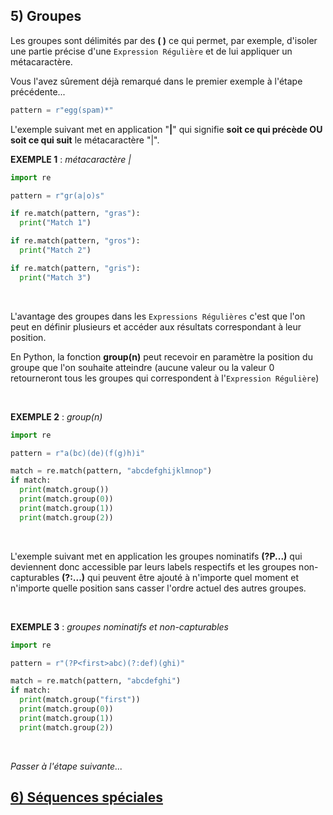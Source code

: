 ## 5) Groupes
Les groupes sont délimités par des **( )** ce qui permet, par exemple, d'isoler une partie précise d'une `Expression Régulière` et de lui appliquer un métacaractère.

Vous l'avez sûrement déjà remarqué dans le premier exemple à l'étape précédente...

```python
pattern = r"egg(spam)*"
```

L'exemple suivant met en application "**|**" qui signifie **soit ce qui précède OU soit ce qui suit** le métacaractère "|".

**EXEMPLE 1** : *métacaractère |*

```python
import re

pattern = r"gr(a|o)s"

if re.match(pattern, "gras"):
  print("Match 1")

if re.match(pattern, "gros"):
  print("Match 2")

if re.match(pattern, "gris"):
  print("Match 3")
```
<br>

L'avantage des groupes dans les `Expressions Régulières` c'est que l'on peut en définir plusieurs et accéder aux résultats correspondant à leur position.

En Python, la fonction **group(n)** peut recevoir en paramètre la position du groupe que l'on souhaite atteindre (aucune valeur ou la valeur 0 retourneront tous les groupes qui correspondent à l'`Expression Régulière`)

<br>

**EXEMPLE 2** : *group(n)*

```python
import re

pattern = r"a(bc)(de)(f(g)h)i"

match = re.match(pattern, "abcdefghijklmnop")
if match:
  print(match.group())
  print(match.group(0))
  print(match.group(1))
  print(match.group(2))
```
<br>

L'exemple suivant met en application les groupes nominatifs **(?P<name>...)** qui deviennent donc accessible par leurs labels respectifs et les groupes non-capturables **(?:...)** qui peuvent être ajouté à n'importe quel moment et n'importe quelle position sans casser l'ordre actuel des autres groupes.

<br>

**EXEMPLE 3** : *groupes nominatifs et non-capturables*

```python
import re

pattern = r"(?P<first>abc)(?:def)(ghi)"

match = re.match(pattern, "abcdefghi")
if match:
  print(match.group("first"))
  print(match.group(0))
  print(match.group(1))
  print(match.group(2))
```
<br>

*Passer à l'étape suivante...*
## [6) Séquences spéciales](./regex-py-06.md)
